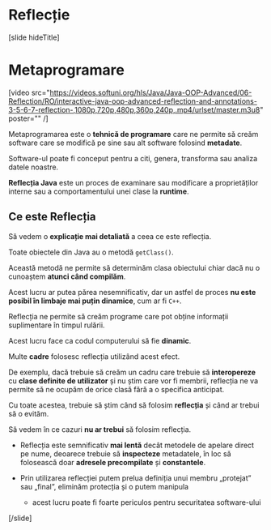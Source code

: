 # Reflecție

[slide hideTitle]

# Metaprogramare

[video src="https://videos.softuni.org/hls/Java/Java-OOP-Advanced/06-Reflection/RO/interactive-java-oop-advanced-reflection-and-annotations-3-5-6-7-reflection-,1080p,720p,480p,360p,240p,.mp4/urlset/master.m3u8" poster="" /]

Metaprogramarea este o **tehnică de programare** care ne permite să creăm software care se modifică pe sine sau alt software folosind **metadate**.

Software-ul poate fi conceput pentru a citi, genera, transforma sau analiza datele noastre.

**Reflecția Java** este un proces de examinare sau modificare a proprietăților interne sau a comportamentului unei clase la **runtime**.

## Ce este Reflecția

Să vedem o **explicație mai detaliată** a ceea ce este reflecția.

Toate obiectele din Java au o metodă `getClass()`.

Această metodă ne permite să determinăm clasa obiectului chiar dacă nu o cunoaștem **atunci când compilăm**.

Acest lucru ar putea părea nesemnificativ, dar un astfel de proces **nu este posibil în limbaje mai puțin dinamice**, cum ar fi `C++`.

Reflecția ne permite să creăm programe care pot obține informații suplimentare în timpul rulării.

Acest lucru face ca codul computerului să fie **dinamic**.

Multe **cadre** folosesc reflecția utilizând acest efect.

De exemplu, dacă trebuie să creăm un cadru care trebuie să **interopereze** cu **clase definite de utilizator** și nu știm care vor fi membrii, reflecția ne va permite să ne ocupăm de orice clasă fără a o specifica anticipat.

Cu toate acestea, trebuie să știm când să folosim **reflecția** și când ar trebui să o evităm.

Să vedem în ce cazuri **nu ar trebui** să folosim reflecția.

- Reflecția este semnificativ **mai lentă** decât metodele de apelare direct pe nume, deoarece trebuie să **inspecteze** metadatele, în loc să folosească doar **adresele precompilate** și **constantele**.

- Prin utilizarea reflecției putem prelua definiția unui membru „protejat” sau „final”, eliminăm protecția și o putem manipula
    * acest lucru poate fi foarte periculos pentru securitatea software-ului

[/slide]
